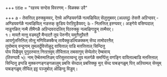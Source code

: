 +++
title = "रहस्य सन्देस विवरणम् - विळक्क उरै"

+++
a - तेसत्तिल् इरुक्कुमवर्, ऎऩवे अण्डियवर्गळै नल्वऴियिल् सॆलुत्तुबवर् (अल्लदु) तेसत्तै अऱिन्दवर् - अण्डियवर्गळै नल्वऴियिल् नडत्तक् कूडिय पेरऱिवुडैयवर्; b - निलत्तिल् इरुप्पवर्। अङ्गेये वसिप्पदाल् नाडुगळिऩ् नऩ्मै तीमैगळै अऱिन्दवरादलिऩ् पिऱरुक्कु नल्वऴिगाट्टुम् तऩ्मैयर्।  
१। मायऩै मऩ्ऩु वडमदुरै मैन्ददऩै तूय पॆरुनीर् यमुऩैत्तुऱैवऩै   
आयर्गुलत्तिऩिल् तोऩ्ऱु मणिविळक्कैच् तायैक्कुडल्विळक्कम् सॆय्द तामोदरऩैत्   
तूयोमाय् वन्दुनाम् तूमलर्दूवित्तॊऴुदु वायिऩाल् पाडि मऩत्तिऩाल् सिन्दित्तु  
पोय पिऴैयुम् पुगुदरुवाऩ् निऩ्ऱऩवुम् तीयिऩाल् तबसागुम् सॆप्पेलोर् ऎम्बावाय्  
(तिरुप्पावै ५): नाम् ऎम्बॆरुमाऩिडम् परिसुत्तराय्वन्दु तूय मलर्गळै समर्प्पित्तु वणङ्गि वायिऩाल्बाडि मऩत्तिऩाल् सिन्दित्तु इप्पडि मुक्करणङ्गङ्गळालुम् प्रबत्ति सॆय्दाल् प्रबत्तिक्कु मुऩ् सॆय्द पाबङ्गळुम् पिऩ् अऱियामल् सॆय्युम् पाबङ्गळुम् तीयिल् इट्ट पञ्जुबोल् ऒऴिन्दु विडुम्।

